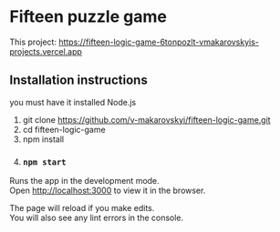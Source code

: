 # Fifteen puzzle game

This project: https://fifteen-logic-game-6tonpozlt-vmakarovskyis-projects.vercel.app

## Installation instructions
you must have it installed Node.js
1. git clone https://github.com/v-makarovskyi/fifteen-logic-game.git
2. cd fifteen-logic-game
3. npm install
4. ### `npm start`

Runs the app in the development mode.\
Open [http://localhost:3000](http://localhost:3000) to view it in the browser.

The page will reload if you make edits.\
You will also see any lint errors in the console.

